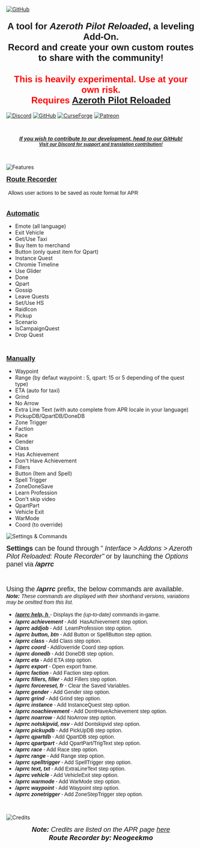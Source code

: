 [![GitHub](https://github.com/user-attachments/assets/92f3fc94-df64-4a45-af07-277bcdcbd9ed)](https://github.com/Azeroth-Pilot-Reloaded/APR-Route-Recorder)

<h3 style="text-align: center;"><span style="font-size: 24px; font-family: arial;"> A tool for <em>Azeroth Pilot Reloaded</em>, a leveling Add-On.<br />Record and create your own custom routes to share with the community! </span></h3>
<h2 style="text-align: center;"><span style="font-size: 24px;"><span style="font-family: arial;"> <span style="color: #ff0000;"> <strong> This is heavily experimental. Use at your own risk.<br /> </strong> </span> </span> <span style="font-family: arial;"> <span style="color: #ff0000;"> <strong> Requires <a href="https://legacy.curseforge.com/wow/addons/azeroth-pilot-reloaded"> Azeroth Pilot Reloaded </a> </strong> </span> </span></span></h2>

[![Discord](https://github.com/Azeroth-Pilot-Reloaded/azeroth-pilot-reloaded/assets/43384589/f9fc38ba-26b0-4669-a584-ce56f0bf57d6)](https://discord.gg/YgcdybKdWX)
[![GitHub](https://github.com/Azeroth-Pilot-Reloaded/azeroth-pilot-reloaded/assets/43384589/2c9d96ac-f38a-4442-9dfc-cc6b3ce36981)](https://github.com/Azeroth-Pilot-Reloaded/APR-Route-Recorder)
[![CurseForge](https://github.com/user-attachments/assets/1bae5d08-d88b-403a-b902-ad3aa5c55248)](https://www.curseforge.com/wow/addons/azeroth-pilot-reloaded-route-recorder)
[![Patreon](https://github.com/Azeroth-Pilot-Reloaded/azeroth-pilot-reloaded/assets/43384589/8431a849-5507-4489-b6ab-f3b7993ef4ef)](https://www.patreon.com/AzerothPilotReloaded)

<p style="text-align: center;">&nbsp;</p>
<p style="text-align: center;"><span style="font-size: 24px; font-family: arial;"> <strong> <span style="font-size: 14px;"> <em> <a href="https://github.com/Azeroth-Pilot-Reloaded/APR-Route-Recorder"> <span style="font-family: arial;"> If you wish to contribute to our development, head to our GitHub! </span> </a> </em> </span> <em> <span style="font-size: 12px;"> <span style="font-family: arial;"> <br /> <a href="https://discord.gg/YgcdybKdWX" target="_blank" rel="noopener noreferrer"> Visit our Discord for support and translation contribution! </a> </span> </span> <br /> </em> </strong> </span></p>
<p style="text-align: center;">&nbsp;</p>

![Features](https://github.com/Azeroth-Pilot-Reloaded/azeroth-pilot-reloaded/assets/43384589/6075238f-4042-4403-8fdc-014b4c479a49)

<p style="text-align: left;"><span style="font-family: arial; font-size: 18px;"> <strong> <u>Route Recorder</u></strong></span></p>
<p style="text-align: left;"><span style="font-family: arial; font-size: 18px;">&nbsp;<span style="font-size: 14px;">Allows user actions to be saved as route format for APR</span><br /> <br /> </span></p>
<p><span style="font-family: arial; font-size: 18px;"> <strong> <u>Automatic</u> </strong> <br /></span></p>
<ul>
<li><span style="font-size: 14px;">Emote (all language)</span></li>
<li><span style="font-size: 14px;">Exit Vehicle</span></li>
<li><span style="font-size: 14px;">Get/Use Taxi</span></li>
<li><span style="font-size: 14px;">Buy Item to merchand</span></li>
<li><span style="font-size: 14px;">Button (only quest item for Qpart)</span></li>
<li><span style="font-size: 14px;">Instance Quest</span></li>
<li><span style="font-size: 14px;">Chromie Timeline</span></li>
<li><span style="font-size: 14px;">Use Glider</span></li>
<li><span style="font-size: 14px;">Done</span></li>
<li><span style="font-size: 14px;">Qpart</span></li>
<li><span style="font-size: 14px;">Gossip</span></li>
<li><span style="font-size: 14px;">Leave Quests</span></li>
<li><span style="font-size: 14px;">Set/Use HS</span></li>
<li><span style="font-size: 14px;">RaidIcon</span></li>
<li><span style="font-size: 14px;">Pickup</span></li>
<li><span style="font-size: 14px;">Scenario</span></li>
<li><span style="font-size: 14px;">IsCampaignQuest</span></li>
<li><span style="font-size: 14px;">Drop Quest</span></li>

</ul>
<p>&nbsp;</p>
<p><span style="font-family: arial; font-size: 18px;"> <strong> <u>Manually</u> </strong> <br /></span></p>
<ul>
<li><span style="font-size: 14px;">Waypoint</span></li>
<li><span style="font-size: 14px;">Range (by defaut waypoint : 5, qpart: 15 or 5 depending of the quest type)</span></li>
<li><span style="font-size: 14px;">ETA (auto for taxi)</span></li>
<li><span style="font-size: 14px;">Grind</span></li>
<li><span style="font-size: 14px;">No Arrow</span></li>
<li><span style="font-size: 14px;">Extra Line Text (with auto complete from APR locale in your language)</span></li>
<li><span style="font-size: 14px;">PickupDB/QpartDB/DoneDB</span></li>
<li><span style="font-size: 14px;">Zone Trigger</span></li>
<li><span style="font-size: 14px;">Faction</span></li>
<li><span style="font-size: 14px;">Race</span></li>
<li><span style="font-size: 14px;">Gender</span></li>
<li><span style="font-size: 14px;">Class</span></li>
<li><span style="font-size: 14px;">Has Achievement</span></li>
<li><span style="font-size: 14px;">Don't Have Achievement</span></li>
<li><span style="font-size: 14px;">Fillers</span></li>
<li><span style="font-size: 14px;">Button (Item and Spell)</span></li>
<li><span style="font-size: 14px;">Spell Trigger</span></li>
<li><span style="font-size: 14px;">ZoneDoneSave</span></li>
<li><span style="font-size: 14px;">Learn Profession</span></li>
<li><span style="font-size: 14px;">Don't skip video</span></li>
<li><span style="font-size: 14px;">QpartPart</span></li>
<li><span style="font-size: 14px;">Vehicle Exit</span></li>
<li><span style="font-size: 14px;">WarMode</span></li>
<li><span style="font-size: 14px;">Coord (to override)</span></li>
</ul>

![Settings & Commands](https://github.com/Azeroth-Pilot-Reloaded/azeroth-pilot-reloaded/assets/43384589/ef2d04b1-05f9-4828-a259-f486d59409a7)

<p style="text-align: left;"><span style="font-family: arial; font-size: 18px;"> <strong>Settings</strong> can be found through "<em> Interface &gt; Addons &gt; Azeroth Pilot Reloaded: Route Recorder" </em> or by launching the <em>Options</em> panel via <strong> <em>/aprrc</em></strong></span></p>
<p style="text-align: left;">&nbsp;</p>
<p style="text-align: left;"><span style="font-size: 18px;"> <span style="font-family: arial;"> Using the <em> <strong>/aprrc</strong> </em> prefix, the below commands are available. </span> <span style="font-family: arial;"> <br /> </span> </span> <span style="font-family: arial; font-size: 18px;"> <span style="font-size: 14px;"> <em> <strong>Note:</strong> These commands are displayed with their shorthand versions, variations may be omitted from this list.</em></span></span></p>
<ul>
<li><span style="font-family: arial; font-size: 18px;"><span style="text-decoration: underline;"><em><strong><span style="font-size: 14px;">/aprrc help, h</span></strong> </em> </span><span style="font-size: 14px;"> - Displays the <em>(up-to-date)</em> commands in-game.<span style="font-family: arial;"><span style="font-family: arial;"><br /> </span> </span> </span></span></li>
<li><span style="font-family: arial; font-size: 14px;"><em><strong>/aprrc achievement&nbsp;</strong></em>- Add&nbsp; HasAchievement step option.</span></li>
<li><span style="font-family: arial; font-size: 14px;"><em><strong>/aprrc addjob&nbsp;</strong></em>- Add&nbsp; LearnProfession step option.</span></li>
<li><span style="font-family: arial; font-size: 14px;"><em><strong>/aprrc button, btn&nbsp;</strong></em>- Add Button or SpellButton step option.</span></li>
<li><span style="font-family: arial; font-size: 14px;"><em><strong>/aprrc class&nbsp;</strong></em>- Add Class step option.</span></li>
<li><span style="font-family: arial; font-size: 14px;"><em><strong>/aprrc coord&nbsp;</strong></em>- Add/override Coord step option.</span></li>
<li><span style="font-family: arial; font-size: 14px;"><em><strong>/aprrc donedb</strong>&nbsp;</em>- Add DoneDB step option.</span></li>
<li><span style="font-family: arial; font-size: 14px;"><em><strong>/aprrc eta&nbsp;</strong></em>- Add ETA step option.</span></li>
<li><span style="font-family: arial; font-size: 14px;"><em><strong>/aprrc export&nbsp;</strong></em>- Open export frame.</span></li>
<li><span style="font-family: arial; font-size: 14px;"><em><strong>/aprrc faction&nbsp;</strong></em>- Add Faction step option.</span></li>
<li><span style="font-family: arial; font-size: 14px;"><em><strong>/aprrc fillers, filler&nbsp;</strong></em>- Add Fillers step option.</span></li>
<li><span style="font-family: arial; font-size: 14px;"><em><strong>/aprrc forcereset, fr&nbsp;</strong></em>- Clear the Saved Variables.</span></li>
<li><span style="font-family: arial; font-size: 14px;"><em><strong>/aprrc gender&nbsp;</strong></em>- Add Gender step option.</span></li>
<li><span style="font-family: arial; font-size: 14px;"><em><strong>/aprrc grind&nbsp;</strong></em>- Add Grind step option.</span></li>
<li><span style="font-family: arial; font-size: 14px;"><em><strong>/aprrc instance&nbsp;</strong></em>- Add InstanceQuest step option.</span></li>
<li><span style="font-family: arial; font-size: 14px;"><em><strong>/aprrc noachievement&nbsp;</strong></em>- Add DontHaveAchievement step option.</span></li>
<li><span style="font-family: arial; font-size: 14px;"><em><strong>/aprrc noarrow&nbsp;</strong></em>- Add NoArrow step option.</span></li>
<li><span style="font-family: arial; font-size: 14px;"><em><strong>/aprrc notskipvid, nsv&nbsp;</strong></em>- Add Dontskipvid step option.</span></li>
<li><span style="font-family: arial; font-size: 14px;"><em><strong>/aprrc pickupdb</strong>&nbsp;</em>- Add PickUpDB step option.</span></li>
<li><span style="font-family: arial; font-size: 14px;"><em><strong>/aprrc qpartdb</strong>&nbsp;</em>- Add QpartDB step option.</span></li>
<li><span style="font-family: arial; font-size: 14px;"><em><strong>/aprrc qpartpart</strong>&nbsp;</em>- Add QpartPart/TrigText step option.</span></li>
<li><span style="font-family: arial; font-size: 14px;"><em><strong>/aprrc race&nbsp;</strong></em>- Add Race step option.</span></li>
<li><span style="font-family: arial; font-size: 14px;"><em><strong>/aprrc range&nbsp;</strong></em>- Add Range step option.</span></li>
<li><span style="font-family: arial; font-size: 14px;"><em><strong>/aprrc spelltrigger&nbsp;</strong></em>- Add SpellTrigger step option.</span></li>
<li><span style="font-family: arial; font-size: 14px;"><em><strong>/aprrc text, txt</strong>&nbsp;</em>- Add ExtraLineText step option.</span></li>
<li><span style="font-family: arial; font-size: 14px;"><em><strong>/aprrc vehicle&nbsp;</strong></em>- Add VehicleExit step option.</span></li>
<li><span style="font-family: arial; font-size: 14px;"><em><strong>/aprrc warmode&nbsp;</strong></em>- Add WarMode step option.</span></li>
<li><span style="font-family: arial; font-size: 14px;"><em><strong>/aprrc waypoint&nbsp;</strong></em>- Add Waypoint step option.</span></li>
<li><span style="font-family: arial; font-size: 14px;"><em><strong>/aprrc zonetrigger</strong>&nbsp;</em>- Add ZoneStepTrigger step option.</span></li>
</ul>
<p>&nbsp;</p>

![Credits](https://github.com/Azeroth-Pilot-Reloaded/azeroth-pilot-reloaded/assets/43384589/c410925a-a3c4-4d7d-8b92-765dbc828c56f)

<p style="text-align: center;"><span style="font-size: 18px;"> <em> <span style="font-family: arial;"> <strong>Note:</strong> Credits are listed on the APR page <a href="https://legacy.curseforge.com/wow/addons/azeroth-pilot-reloaded"> here<br /> </a></span></em></span><em><strong><span style="font-size: 18px;">Route Recorder by: Neogeekmo</span><br /> </strong> </em></p>
<p style="padding-left: 60px; text-align: center;">&nbsp;</p>
<div class="notranslate" style="all: initial;">&nbsp;</div>
